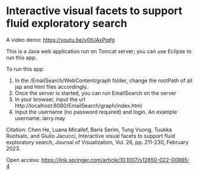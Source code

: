 
# Interactive visual facets to support fluid exploratory search

A video demo: https://youtu.be/v0tUAxPjqfg
 
This is a Java web application run on Tomcat server; you can use Eclipse to run this app.

To run this app:
1. In the /EmailSearch/WebContent/graph folder, change the rootPath of all jsp and html files accordingly.
2. Once the server is started, you can run EmailSearch on the server
3. In your browser, input the url http://localhost:8080/EmailSearch/graph/index.html
4. Input the username (no password required) and login. An example username: larry.may

Citation:
Chen He, Luana Micallef, Baris Serim, Tung Vuong, Tuukka Ruotsalo, and Giulio Jacucci, Interactive visual facets to support fluid exploratory search, Journal of Visualization, Vol. 26, pp. 211-230, February 2023.

Open access: https://link.springer.com/article/10.1007/s12650-022-00865-4


